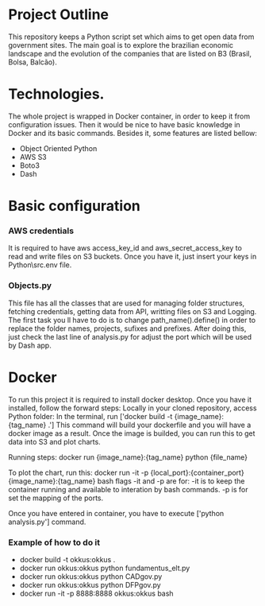 # Project Outline
This repository keeps a Python script set which aims to get open data from government sites. The main goal is to explore the brazilian economic landscape and the evolution of the companies that are listed on B3 (Brasil, Bolsa, Balcão).

# Technologies.
The whole project is wrapped in Docker container, in order to keep it from configuration issues. Then it would be nice to have basic knowledge in Docker and its basic commands. Besides it, some features are listed bellow:
* Object Oriented Python
* AWS S3
* Boto3
* Dash

# Basic configuration
### AWS credentials
It is required to have aws access_key_id and aws_secret_access_key to read and write files on S3 buckets. Once you have it, just insert your keys in Python\src\.env file.
### Objects.py
This file has all the classes that are used for managing folder structures, fetching credentials, getting data from API, writting files on S3 and Logging. 
The first task you ll have to do is to change path_name().define() in order to replace the folder names, projects, sufixes and prefixes.
After doing this, just check the last line of analysis.py for adjust the port which will be used by Dash app.

# Docker
To run this project it is required to install docker desktop. Once you have it installed, follow the forward steps: 
Locally in your cloned repository, access Python folder:
In the terminal, run ['docker build -t {image_name}:{tag_name} .']
This command will build your dockerfile and you will have a docker image as a result.
Once the image is builded, you can run this to get data into S3 and plot charts.

Running steps:
docker run {image_name}:{tag_name} python {file_name}

To plot the chart, run this:
docker run -it -p {local_port}:{container_port} {image_name}:{tag_name} bash
flags -it and -p are for:
-it is to keep the container running and available to interation by bash commands.
-p is for set the mapping of the ports.

Once you have entered in container, you have to execute ['python analysis.py'] command.

### Example of how to do it
* docker build -t okkus:okkus .
* docker run okkus:okkus python fundamentus_elt.py
* docker run okkus:okkus python CADgov.py
* docker run okkus:okkus python DFPgov.py
* docker run -it -p 8888:8888 okkus:okkus bash


